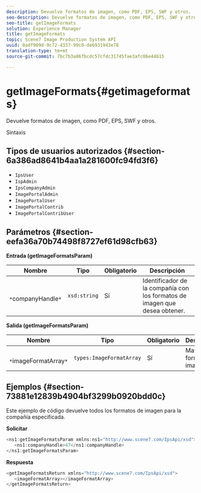 ```yaml
---
description: Devuelve formatos de imagen, como PDF, EPS, SWF y otros.
seo-description: Devuelve formatos de imagen, como PDF, EPS, SWF y otros.
seo-title: getImageFormats
solution: Experience Manager
title: getImageFormats
topic: Scene7 Image Production System API
uuid: 0adf989d-9c72-4337-99c0-de6931943e78
translation-type: tm+mt
source-git-commit: 7bc7b3a86fbcdc57cfdc31745fae3afc06e44b15

---
```



# getImageFormats{#getimageformats}

Devuelve formatos de imagen, como PDF, EPS, SWF y otros.

Sintaxis

## Tipos de usuarios autorizados {#section-6a386ad8641b4aa1a281600fc94fd3f6}

* `IpsUser`
* `IspAdmin`
* `IpsCompanyAdmin`
* `ImagePortalAdmin`
* `ImagePortalUser`
* `ImagePortalContrib`
* `ImagePortalContribUser`

## Parámetros {#section-eefa36a70b74498f8727ef61d98cfb63}

**Entrada (getImageFormatsParam)**

| Nombre | Tipo | Obligatorio | Descripción |
|---|---|---|---|
| ` *`companyHandle`*` | `xsd:string` | Sí | Identificador de la compañía con los formatos de imagen que desea obtener. |

**Salida (getImageFormatsParam)**

| Nombre | Tipo | Obligatorio | Descripción |
|---|---|---|---|
| ` *`imageFormatArray`*` | `types:ImageFormatArray` | Sí | Matriz de formato de imagen. |

## Ejemplos {#section-73881e12839b4904bf3299b0920bdd0c}

Este ejemplo de código devuelve todos los formatos de imagen para la compañía especificada.

**Solicitar**

```java
<ns1:getImageFormatsParam xmlns:ns1="http://www.scene7.com/IpsApi/xsd">
   <ns1:companyHandle>47</ns1:companyHandle>
</ns1:getImageFormatsParam>
```

**Respuesta**

```java
<getImageFormatsReturn xmlns="http://www.scene7.com/IpsApi/xsd">
   <imageFormatArray></imageFormatArray>
</getImageFormatsReturn>
```


